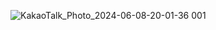![KakaoTalk_Photo_2024-06-08-20-01-36 001](https://github.com/user-attachments/assets/09cb4f0e-1bcf-4dfc-8b33-59299f3fc88c)
